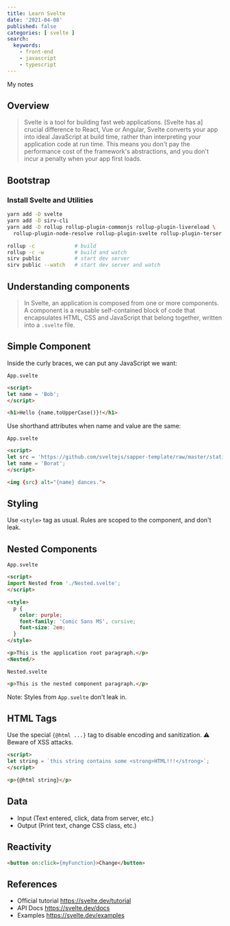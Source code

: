 ```yaml
---
title: Learn Svelte
date: '2021-04-08'
published: false
categories: [ svelte ]
search:
  keywords:
    - front-end
    - javascript
    - typescript
---
```


My notes

## Overview

> Svelte is a tool for building fast web applications. [Svelte has a] crucial
> difference to React, Vue or Angular, Svelte converts your app into ideal
> JavaScript at build time, rather than interpreting your application code at
> run time. This means you don't pay the performance cost of the framework's
> abstractions, and you don't incur a penalty when your app first loads.

## Bootstrap

### Install Svelte and Utilities

```sh
yarn add -D svelte
yarn add -D sirv-cli
yarn add -D rollup rollup-plugin-commonjs rollup-plugin-livereload \
  rollup-plugin-node-resolve rollup-plugin-svelte rollup-plugin-terser
```

```sh
rollup -c             # build
rollup -c -w          # build and watch
sirv public           # start dev server
sirv public --watch   # start dev server and watch
```

## Understanding components

> In Svelte, an application is composed from one or more components.
> A component is a reusable self-contained block of code that encapsulates
> HTML, CSS and JavaScript that belong together, written into a `.svelte` file.

## Simple Component

Inside the curly braces, we can put any JavaScript we want:

`App.svelte`

```html
<script>
let name = 'Bob';
</script>

<h1>Hello {name.toUpperCase()}!</h1>
```

Use shorthand attributes when name and value are the same:

`App.svelte`

```html
<script>
let src = 'https://github.com/sveltejs/sapper-template/raw/master/static/great-success.png';
let name = 'Borat';
</script>

<img {src} alt="{name} dances.">
```

## Styling

Use `<style>` tag as usual. Rules are scoped to the component, and don't leak.

## Nested Components

`App.svelte`

```html
<script>
import Nested from './Nested.svelte';
</script>

<style>
  p {
    color: purple;
    font-family: 'Comic Sans MS', cursive;
    font-size: 2em;
  }
</style>

<p>This is the application root paragraph.</p>
<Nested/>
```

`Nested.svelte`

```html
<p>This is the nested component paragraph.</p>
```

Note: Styles from `App.svelte` don't leak in.

## HTML Tags

Use the special `{@html ...}` tag to disable encoding and sanitization.
:warning: Beware of XSS attacks.

```html
<script>
let string = `this string contains some <strong>HTML!!!</strong>`;
</script>

<p>{@html string}</p>
```

## Data

- Input (Text entered, click, data from server, etc.)
- Output (Print text, change CSS class, etc.)

## Reactivity

```html
<button on:click={myFunction}>Change</button>
```

## References

- Official tutorial https://svelte.dev/tutorial
- API Docs https://svelte.dev/docs
- Examples https://svelte.dev/examples

